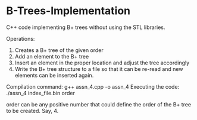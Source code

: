 # B-Trees-Implementation

C++ code implementing B+ trees without using the STL libraries.

Operations:
  1.  Creates a B+ tree of the given order
  2.  Add an element to the B+ tree
  3.  Insert an element in the proper location and adjust the tree accordingly
  4.  Write the B+ tree structure to a file so that it can be re-read and new elements can be inserted again.
  
Compilation command: g++ assn_4.cpp -o assn_4
Executing the code: ./assn_4 index_file.bin order

order can be any positive number that could define the order of the B+ tree to be created. Say, 4.

